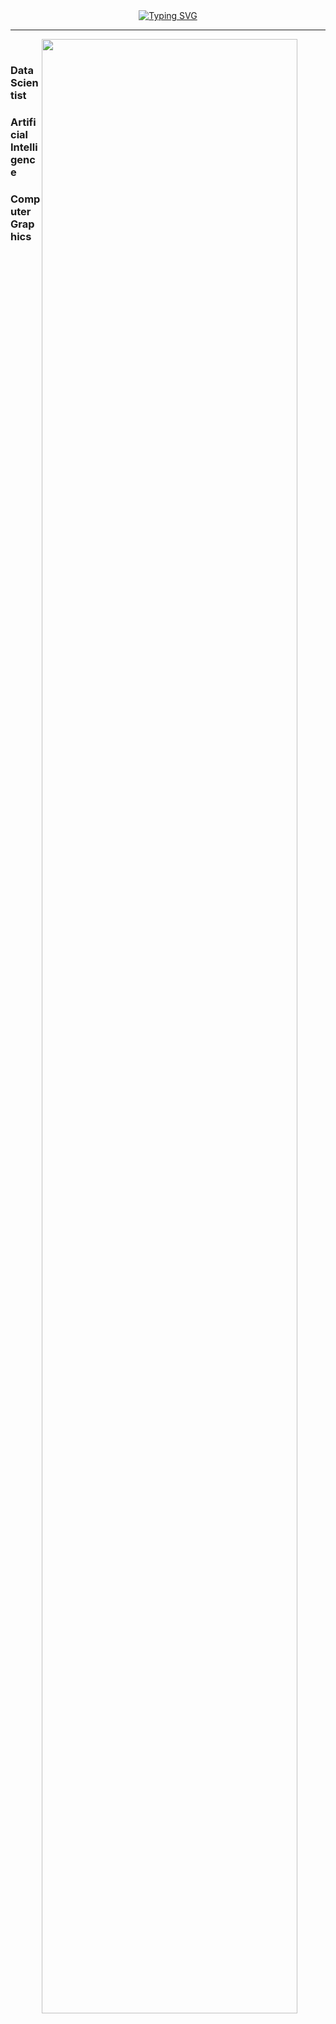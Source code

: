 <div align="center">
  <a href="https://git.io/typing-svg"><img src="https://readme-typing-svg.herokuapp.com?font=Fira+Code&pause=1000&center=true&vCenter=true&width=435&lines=Hey!+Greetings!;This+is+Jorge+Lizcano;Welcome+to+my+place" alt="Typing SVG" /></a>
  <hr>
</div>

<img align="right" style="width: 90%;" src="https://user-images.githubusercontent.com/53486164/186541369-1aeec7ba-7fa6-49fc-8748-e5633ae47b0d.gif">
<p>&nbsp</p>
<h3>Data Scientist</h3>
<h3>Artificial Intelligence</h3>
<h3>Computer Graphics</h3>
